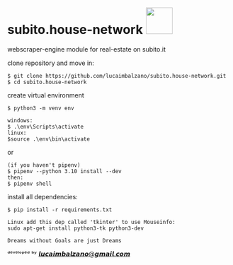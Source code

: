 # subito.house-network <img src="https://user-images.githubusercontent.com/45575898/184987964-64477382-1df1-4512-9b77-9d6ec0eef470.jpg" width="60" height="60" />

webscraper-engine module for real-estate on subito.it

clone repository and move in:
```
$ git clone https://github.com/lucaimbalzano/subito.house-network.git
$ cd subito.house-network
```

create virtual environment

```
$ python3 -m venv env

windows:
$ .\env\Scripts\activate 
linux:
$source .\env\bin\activate

```
or 
```
(if you haven't pipenv)
$ pipenv --python 3.10 install --dev
then:
$ pipenv shell
```


install all dependencies:
```
$ pip install -r requirements.txt

Linux add this dep called 'tkinter' to use Mouseinfo:
sudo apt-get install python3-tk python3-dev
```



``` Dreams without Goals are just Dreams ```


ᵈᵉᵛᵉˡᵒᵖᵉᵈ ᵇʸ 𝙡𝙪𝙘𝙖𝙞𝙢𝙗𝙖𝙡𝙯𝙖𝙣𝙤@𝙜𝙢𝙖𝙞𝙡.𝙘𝙤𝙢